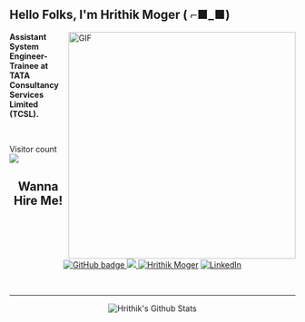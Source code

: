 <h2 align="left">Hello Folks, I'm <strong>Hrithik Moger ( ⌐■_■) </strong></h2>
 
 <img align="right" alt="GIF" src="https://www.mygo.ge/uploads/blog/1584023795.jpg" width="400"/>

<p align="left"><strong> Assistant System Engineer-Trainee at TATA Consultancy Services Limited (TCSL).  </strong></p> <br>

<p align="left"> Visitor count
	<br>
  <img src="https://profile-counter.glitch.me/Hrithik Moger/count.svg" />
</p>

<h2 align="center"><strong>Wanna Hire Me!</strong></h2>
<p align="center">
  <a href="https://github.com/Hrithik12153?tab=followers">
    <img src="https://img.shields.io/github/followers/Hrithik12153?label=Followers&logo=GitHub&style=for-the-badge" alt="GitHub badge" />
  </a>
  <a href="https://twitter.com/Hrithik39917870">
    <img src="https://img.shields.io/twitter/follow/Hrithik39917870?label=Twitter&logo=twitter&style=for-the-badge" />
  </a>	
  <a href="https://https://portfoliohrithik.netlify.app"><img src="https://img.shields.io/badge/-My%20Portfolio-Black?style=for-the-badge" alt="Hrithik Moger" /></a>	 
  <a href="https://www.linkedin.com/in/hrithik-moger-7477021b7/"><img src="https://img.shields.io/badge/LinkedIn-%230077B5.svg?style=for-the-badge&logo=linkedin&logoColor=white" alt="LinkedIn"></a>
		
</p>

<!-- ### Connect with me: -->

<br />

---
<p align="center">
<img alt="Hrithik's Github Stats" src="https://github-readme-stats.vercel.app/api?username=Hrithik12153&show_icons=true&hide_border=true" />
</p>
 
